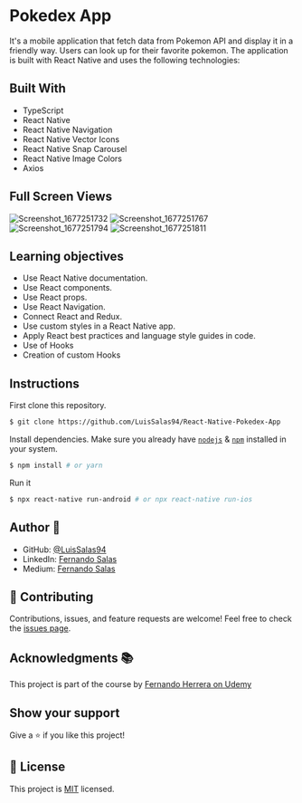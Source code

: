 # Pokedex App
It's a mobile application that fetch data from Pokemon API and display it in a friendly way. Users can look up for their favorite pokemon.
The application is built with React Native and uses the following technologies:
    
## Built With

- TypeScript
- React Native
- React Native Navigation
- React Native Vector Icons
- React Native Snap Carousel
- React Native Image Colors
- Axios


## Full Screen Views
![Screenshot_1677251732](https://user-images.githubusercontent.com/57297709/221216147-4f2dea2e-b5e7-4831-af0f-f6bf9184bfa0.png)
![Screenshot_1677251767](https://user-images.githubusercontent.com/57297709/221216157-2c7b3dcb-1503-4d35-a38a-35703a195c1d.png)
![Screenshot_1677251794](https://user-images.githubusercontent.com/57297709/221216168-0cdeb990-4dc2-448b-8033-aa24d816ca50.png)
![Screenshot_1677251811](https://user-images.githubusercontent.com/57297709/221216184-522a1dd7-b6b0-4051-8c4d-a5d55b214e60.png)

  
## Learning objectives
- Use React Native documentation.
- Use React components.
- Use React props.
- Use React Navigation.
- Connect React and Redux.
- Use custom styles in a React Native app.
- Apply React best practices and language style guides in code.
- Use of Hooks
- Creation of custom Hooks

## Instructions

First clone this repository.
```bash
$ git clone https://github.com/LuisSalas94/React-Native-Pokedex-App
```

Install dependencies. Make sure you already have [`nodejs`](https://nodejs.org/en/) & [`npm`](https://www.npmjs.com/) installed in your system.
```bash
$ npm install # or yarn
```

Run it
```bash
$ npx react-native run-android # or npx react-native run-ios
```


## Author 👤

- GitHub: [@LuisSalas94](https://github.com/LuisSalas94)
- LinkedIn: [Fernando Salas](https://www.linkedin.com/in/luisfernandosalasgave/)
- Medium: [Fernando Salas](https://medium.com/@luisfernandosalasg)

## 🤝 Contributing

Contributions, issues, and feature requests are welcome!
Feel free to check the [issues page](../../issues/).

## Acknowledgments 📚 
This project is part of the course by [Fernando Herrera on Udemy](https://www.udemy.com/course/react-native-fh/)

## Show your support

Give a ⭐️ if you like this project!

## 📝 License

This project is [MIT](./MIT.md) licensed.
